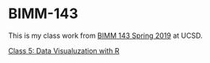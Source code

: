 # BIMM-143

This is my class work from [BIMM 143 Spring 2019](https://bioboot.github.io/bimm143_S19/) at UCSD. 

[Class 5: Data Visualuzation with R](https://github.com/sghassem/bimm143/blob/master/class05/class05.md)
